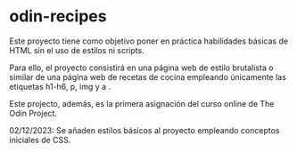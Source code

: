 # odin-recipes

Este proyecto tiene como objetivo poner en práctica habilidades básicas de HTML sin el uso de estilos ni scripts.

Para ello, el proyecto consistirá en una página web de estilo brutalista o similar de una página web de recetas de cocina empleando únicamente las etiquetas h1-h6, p, img y a  .

Este projecto, además, es la primera asignación del curso online de The Odin Project.

02/12/2023: Se añaden estilos básicos al proyecto empleando conceptos iniciales de CSS.
